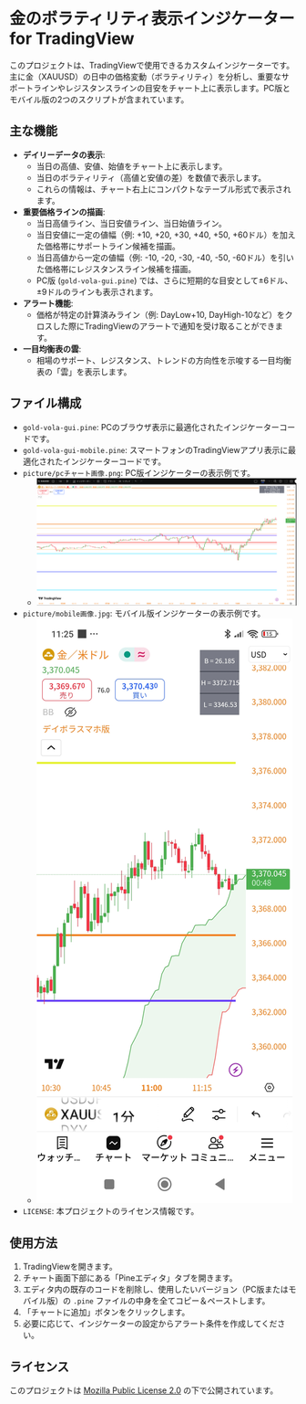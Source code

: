 # 金のボラティリティ表示インジケーター for TradingView

このプロジェクトは、TradingViewで使用できるカスタムインジケーターです。主に金（XAUUSD）の日中の価格変動（ボラティリティ）を分析し、重要なサポートラインやレジスタンスラインの目安をチャート上に表示します。PC版とモバイル版の2つのスクリプトが含まれています。

## 主な機能

*   **デイリーデータの表示**:
    *   当日の高値、安値、始値をチャート上に表示します。
    *   当日のボラティリティ（高値と安値の差）を数値で表示します。
    *   これらの情報は、チャート右上にコンパクトなテーブル形式で表示されます。
*   **重要価格ラインの描画**:
    *   当日高値ライン、当日安値ライン、当日始値ライン。
    *   当日安値に一定の値幅（例: +10, +20, +30, +40, +50, +60ドル）を加えた価格帯にサポートライン候補を描画。
    *   当日高値から一定の値幅（例: -10, -20, -30, -40, -50, -60ドル）を引いた価格帯にレジスタンスライン候補を描画。
    *   PC版 (`gold-vola-gui.pine`) では、さらに短期的な目安として±6ドル、±9ドルのラインも表示されます。
*   **アラート機能**:
    *   価格が特定の計算済みライン（例: DayLow+10, DayHigh-10など）をクロスした際にTradingViewのアラートで通知を受け取ることができます。
*   **一目均衡表の雲**:
    *   相場のサポート、レジスタンス、トレンドの方向性を示唆する一目均衡表の「雲」を表示します。

## ファイル構成

*   `gold-vola-gui.pine`: PCのブラウザ表示に最適化されたインジケーターコードです。
*   `gold-vola-gui-mobile.pine`: スマートフォンのTradingViewアプリ表示に最適化されたインジケーターコードです。
*   `picture/pcチャート画像.png`: PC版インジケーターの表示例です。
    *   ![PC版チャート](picture/pcチャート画像.png)
*   `picture/mobile画像.jpg`: モバイル版インジケーターの表示例です。
    *   ![モバイル版チャート](picture/mobile画像.jpg)
*   `LICENSE`: 本プロジェクトのライセンス情報です。

## 使用方法

1.  TradingViewを開きます。
2.  チャート画面下部にある「Pineエディタ」タブを開きます。
3.  エディタ内の既存のコードを削除し、使用したいバージョン（PC版またはモバイル版）の `.pine` ファイルの中身を全てコピー＆ペーストします。
4.  「チャートに追加」ボタンをクリックします。
5.  必要に応じて、インジケーターの設定からアラート条件を作成してください。

## ライセンス

このプロジェクトは [Mozilla Public License 2.0](LICENSE) の下で公開されています。 